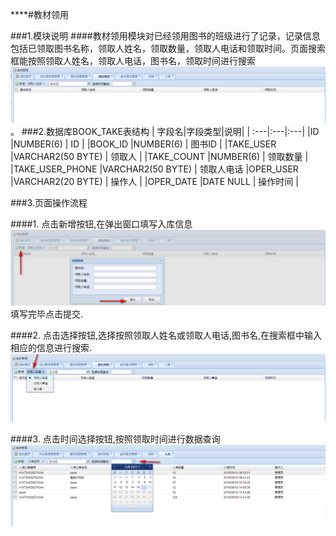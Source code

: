 ****#教材领用



###1.模块说明
####教材领用模块对已经领用图书的班级进行了记录，记录信息包括已领取图书名称，领取人姓名，领取数量，领取人电话和领取时间。页面搜索框能按照领取人姓名，领取人电话，图书名，领取时间进行搜索![](/assets/2017-06-16_155833.png)。
###2.数据库BOOK_TAKE表结构
| 字段名|字段类型|说明|
| :---|:---|:---|
 |ID |NUMBER(6) | ID |
 |BOOK_ID |NUMBER(6) | 图书ID |
 |TAKE_USER |VARCHAR2(50 BYTE) | 领取人 |
 |TAKE_COUNT |NUMBER(6) | 领取数量 |
 |TAKE_USER_PHONE |VARCHAR2(50 BYTE) | 领取人电话
 |OPER_USER |VARCHAR2(20 BYTE) | 操作人 |
 |OPER_DATE |DATE NULL | 操作时间 |

###3.页面操作流程



####1. 点击新增按钮,在弹出窗口填写入库信息![](/assets/2017-06-16_160642.png)填写完毕点击提交.



####2. 点击选择按钮,选择按照领取人姓名或领取人电话,图书名,在搜索框中输入相应的信息进行搜索.![](/assets/2017-06-16_160721.png)



####3. 点击时间选择按钮,按照领取时间进行数据查询![](/assets/2017-06-16_155600.png)
